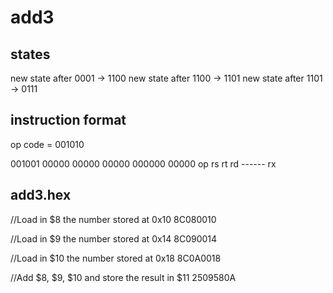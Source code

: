 # add3

## states

new state after 0001 -> 1100
new state after 1100 -> 1101
new state after 1101 -> 0111

## instruction format

op code = 001010

001001 00000 00000 00000 000000 00000
op          rs        rt          rd       ------        rx

## add3.hex

//Load in $8 the number stored at 0x10
8C080010

//Load in $9 the number stored at 0x14
8C090014

//Load in $10 the number stored at 0x18
8C0A0018

//Add \$8, \$9, \$10 and store the result in \$11
2509580A
